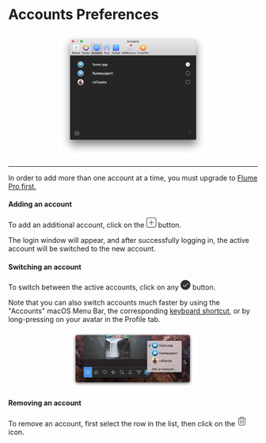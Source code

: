 # Accounts Preferences

<p style="text-align: center; margin-top: 1em;"><img src="/preferences/assets/accounts.png" width="60%" height="60%" /></p>

<hr /> 

In order to add more than one account at a time, you must upgrade to [Flume Pro first.](/preferences/flumepro.md)

#### Adding an account

To add an additional account, click on the <img src="/preferences/assets/add.png" width="20" height="20" /> button.

The login window will appear, and after successfully logging in, the active account will be switched to the new account.

#### Switching an account

To switch between the active accounts, click on any <img src="/preferences/assets/active.png" width="20" height="20" /> button.

Note that you can also switch accounts much faster by using the "Accounts" macOS Menu Bar, the corresponding [keyboard shortcut](/misc/keyboard-shortcuts.md), or by long-pressing on your avatar in the Profile tab.

<p style="text-align: center; margin-top: 1em;"><img src="/home/assets/multipleaccounts.png" width="50%" height="50%" /></p>


#### Removing an account

To remove an account, first select the row in the list, then click on the <img src="/preferences/assets/delete.png" width="20" height="20" /> icon.